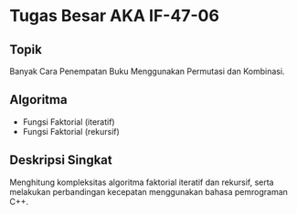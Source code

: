 # Tugas Besar AKA IF-47-06
## Topik
Banyak Cara Penempatan Buku Menggunakan Permutasi dan Kombinasi.

## Algoritma
- Fungsi Faktorial (iteratif)
- Fungsi Faktorial (rekursif)

## Deskripsi Singkat
Menghitung kompleksitas algoritma faktorial iteratif dan rekursif, serta melakukan perbandingan kecepatan menggunakan bahasa pemrograman C++.
